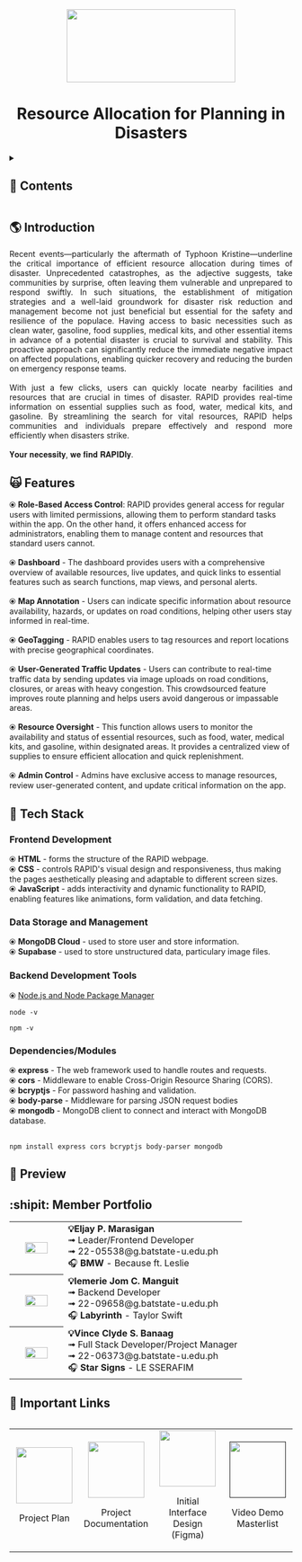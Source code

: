 <div align="center">
   <img src="https://i.ibb.co/q9Wvs59/image-removebg-preview-3.png" width="300" height="130">
   <h1>Resource Allocation for Planning in Disasters</h1>
</div>



<details>
<summary><h2>🔎 Contents</h2></summary>

- [Introduction](#introduction)
- [Features](#features)
- [Tech Stack](#stack)
- [Preview](#preview)
- [Member Portfolio](#members)
- [Important Links](#links)

</details>


### <a name="introduction"></a>
## 🌎 Introduction
<div align="justify">
  Recent events—particularly the aftermath of Typhoon Kristine—underline the critical importance of efficient resource allocation during times of disaster. Unprecedented catastrophes, as the adjective suggests, take communities by surprise, often leaving them vulnerable and unprepared to respond swiftly. In such situations, the establishment of mitigation strategies and a well-laid groundwork for disaster risk reduction and management become not just beneficial but essential for the safety and resilience of the populace. Having access to basic necessities such as clean water, gasoline, food supplies, medical kits, and other essential items in advance of a potential disaster is crucial to survival and stability. This proactive approach can significantly reduce the immediate negative impact on affected populations, enabling quicker recovery and reducing the burden on emergency response teams.
  <br><br>
  With just a few clicks, users can quickly locate nearby facilities and resources that are crucial in times of disaster. RAPID provides real-time information on essential supplies such as food, water, medical kits, and gasoline. By streamlining the search for vital resources, RAPID helps communities and individuals prepare effectively and respond more efficiently when disasters strike.
     <br><br>
   𝐘𝐨𝐮𝐫 𝐧𝐞𝐜𝐞𝐬𝐬𝐢𝐭𝐲, 𝐰𝐞 𝐟𝐢𝐧𝐝 𝐑𝐀𝐏𝐈𝐃𝐥𝐲.
</div>

### <a name="features"></a>
## 🙀 Features
<div align=justify">
   ⦿ <b>Role-Based Access Control</b>: RAPID provides general access for regular users with limited permissions, allowing them to perform standard tasks within the app. On the other hand, it offers enhanced access for administrators, enabling them to manage content and resources that standard users cannot.<br><br>
   ⦿ <b>Dashboard</b> - The dashboard provides users with a comprehensive overview of available resources, live updates, and quick links to essential features such as search functions, map views, and personal alerts.<br><br>
   ⦿ <b>Map Annotation</b> - Users can indicate specific information about resource availability, hazards, or updates on road conditions, helping other users stay informed in real-time.<br><br>
   ⦿ <b>GeoTagging</b> - RAPID enables users to tag resources and report locations with precise geographical coordinates.<br><br>
   ⦿ <b>User-Generated Traffic Updates</b> - Users can contribute to real-time traffic data by sending updates via image uploads on road conditions, closures, or areas with heavy congestion. This crowdsourced feature improves route planning and helps users avoid dangerous or impassable areas. <br><br>
   ⦿ <b>Resource Oversight</b> - This function allows users to monitor the availability and status of essential resources, such as food, water, medical kits, and gasoline, within designated areas. It provides a centralized view of supplies to ensure efficient allocation and quick replenishment.<br><br>
   ⦿ <b>Admin Control</b> -  Admins have exclusive access to manage resources, review user-generated content, and update critical information on the app. <br>
</div>

### <a name="stack"></a>
## 🤖 Tech Stack
<h3><b>Frontend Development</b></h3>
⦿ <b>HTML</b> - forms the structure of the RAPID webpage.<br>
⦿ <b>CSS</b> - controls RAPID's visual design and responsiveness, thus making the pages aesthetically pleasing and adaptable to different screen sizes.<br>
⦿ <b>JavaScript</b> - adds interactivity and dynamic functionality to RAPID, enabling features like animations, form validation, and data fetching.
<h3><b>Data Storage and Management</b></h3>
⦿ <b>MongoDB Cloud</b> - used to store user and store information.<br>
⦿ <b>Supabase</b> - used to store unstructured data, particulary image files.<br>
<h3><b>Backend Development Tools</b></h3>
<p>⦿ <a href="https://nodejs.org/en/download/package-manager"><span>Node.js and Node Package Manager</span></p></a>
<pre><code>node -v</code></pre>
<pre><code>npm -v</code></pre>
<h3><b>Dependencies/Modules</b></h3>
⦿ <b>express</b> - The web framework used to handle routes and requests.<br>
⦿ <b>cors</b> - Middleware to enable Cross-Origin Resource Sharing (CORS).<br>
⦿ <b>bcryptjs</b> - For password hashing and validation.<br>
⦿ <b>body-parse</b> - Middleware for parsing JSON request bodies <br>
⦿ <b>mongodb</b> - MongoDB client to connect and interact with MongoDB database.<br><br>
<pre><code>npm install express cors bcryptjs body-parser mongodb</code></pre>



### <a name="preview"></a>
## 🫣 Preview

### <a name="members"></a>
## :shipit: Member Portfolio

<div align="center">
<table style="width: 100%; table-layout: auto; border-spacing: 10px;">
  <tr>
    <th style="width: 80px; text-align: center;">
      <img src="https://i.ibb.co/4ftLLzz/400157860-725047402815272-7964848878070784083-n-removebg-preview.png" width="70%">
    </th>
    <td>
      <div align="left"><strong>💡Eljay P. Marasigan</strong><br>
        ➟ Leader/Frontend Developer<br>
        ➟ 22-05538@g.batstate-u.edu.ph<br>
        🎧 <b>BMW</b> - Because ft. Leslie
      </div>
    </td>
  </tr>
  <tr>
    <th style="width: 80px; text-align: center;">
      <img src="https://i.ibb.co/QDSJRky/116318209-removebg-preview.png" width="70%">
    </th>
    <td>
      <div align="left"><strong>💡Iemerie Jom C. Manguit</strong><br>
        ➟ Backend Developer<br>
        ➟ 22-09658@g.batstate-u.edu.ph<br>
        🎧 <b>Labyrinth</b> - Taylor Swift
      </div>
    </td>
  </tr>
  <tr>
    <th style="width: 80px; text-align: center;">
      <img src="https://i.ibb.co/MZMmvPN/Passport-Picture-1-removebg-preview.png" width="70%">
    </th>
    <td>
      <div align="left"><strong>💡Vince Clyde S. Banaag</strong><br>
        ➟ Full Stack Developer/Project Manager<br>
        ➟ 22-06373@g.batstate-u.edu.ph<br>
        🎧 <b>Star Signs</b> - LE SSERAFIM
      </div>
    </td>
  </tr>
</table>
</div>


     
### <a name="links"></a>
## 🔗 Important Links
<div align="center" style="overflow-x: auto;">
<table width="100%">
   <tr>
      <td width="25%">
         <div align="center">
            <a href="https://docs.google.com/document/d/1Raenmkpt2GracyI4hoXgJgwdfaF5s1DC/edit?usp=sharing&ouid=112972098088168384042&rtpof=true&sd=true"><img src="https://i.ibb.co/zGM2VWL/plan-28-1.png" height="100"></a>
            <p>Project Plan</p>
         </div>
      </td>
      <td width="25%">
         <div align="center">
            <a href="https://drive.google.com/drive/folders/14YdWsfNPUnofs25Nddq7WoeR5iHhVD_q?usp=sharing"><img src="https://i.ibb.co/HLyN6mr/9746449.png" width="100" height="100"></a>
            <p>Project Documentation</p>
         </div>
      </td>
      <td width="25%">
         <div align="center">
            <a href="https://www.figma.com/proto/kvVTjMtBxn3BxBEt7yKiMC/RAPID?node-id=1-3&t=fUxihvhNzw4plitc-1" ><img src="https://i.ibb.co/ZJKs3pm/4595100.png" width="100" height="100"></a>
            <p>Initial Interface Design (Figma)</p>
         </div>
      </td>
      <td width="25%">
         <div align="center">
            <a href=""><img src="https://i.ibb.co/JK5jTgY/5651475.png" width="100" height="100"></a>
            <p>Video Demo Masterlist</p>
         </div>
      </td>
   </tr>
</table>
</div>

